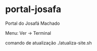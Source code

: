 # portal-josafa

Portal do Josafá Machado

Menu: Ver -> Terminal

comando de atualização
./atualiza-site.sh